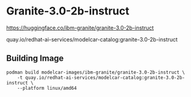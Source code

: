 # Granite-3.0-2b-instruct

https://huggingface.co/ibm-granite/granite-3.0-2b-instruct

quay.io/redhat-ai-services/modelcar-catalog:granite-3.0-2b-instruct

## Building Image

```
podman build modelcar-images/ibm-granite/granite-3.0-2b-instruct \
    -t quay.io/redhat-ai-services/modelcar-catalog:granite-3.0-2b-instruct \
    --platform linux/amd64
```
